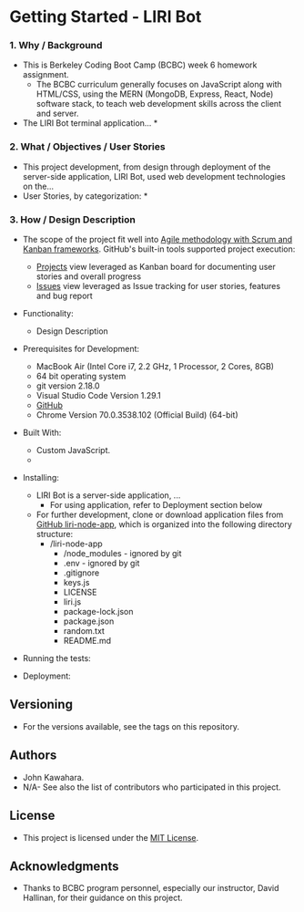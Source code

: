 # Getting Started - LIRI Bot
### 1. Why / Background
  * This is Berkeley Coding Boot Camp (BCBC) week 6 homework assignment.
    * The BCBC curriculum generally focuses on JavaScript along with HTML/CSS, using the MERN (MongoDB, Express, React, Node) software stack, to teach web development skills across the client and server. 
  * The LIRI Bot terminal application...
    * 

### 2. What / Objectives / User Stories
  * This project development, from design through deployment of the server-side application, LIRI Bot, used web development technologies on the...
  * User Stories, by categorization:
    * 

### 3. How / Design Description
  * The scope of the project fit well into [Agile methodology with Scrum and Kanban frameworks](https://en.wikipedia.org/wiki/Agile_software_development). GitHub's built-in tools supported project execution:
    * [Projects](https://github.com/jkawahara/bcbc-project1/projects/1) view leveraged as Kanban board for documenting user stories and overall progress 
    * [Issues](https://github.com/jkawahara/bcbc-project1/issues) view leveraged as Issue tracking for user stories, features and bug report
  * Functionality:
    * Design Description
    

  * Prerequisites for Development:
    * MacBook Air (Intel Core i7, 2.2 GHz, 1 Processor, 2 Cores, 8GB)
    * 64 bit operating system 
    * git version 2.18.0
    * Visual Studio Code Version 1.29.1
    * [GitHub](https://github.com/jkawahara/firebase)
    * Chrome Version 70.0.3538.102 (Official Build) (64-bit)

  * Built With:
    * Custom JavaScript.
    * 

  * Installing:
    * LIRI Bot is a server-side application, ...
      * For using application, refer to Deployment section below
    * For further development, clone or download application files from [GitHub liri-node-app](https://github.com/jkawahara/bcbc-project1), which is organized into the following directory structure:
      * /liri-node-app
        * /node_modules - ignored by git
        * .env - ignored by git
        * .gitignore
        * keys.js
        * LICENSE
        * liri.js
        * package-lock.json
        * package.json
        * random.txt
        * README.md

  * Running the tests:

  * Deployment:

## Versioning
  * For the versions available, see the tags on this repository.

## Authors
  * John Kawahara.
  * N/A- See also the list of contributors who participated in this project.

## License
  * This project is licensed under the [MIT License](LICENSE).

## Acknowledgments
  * Thanks to BCBC program personnel, especially our instructor, David Hallinan, for their guidance on this project.
